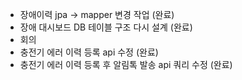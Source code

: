 - 장애이력 jpa -> mapper 변경 작업 (완료)
- 장애 대시보드 DB 테이블 구조  다시 설계 (완료)
- 회의
- 충전기 에러 이력 등록 api 수정 (완료)
- 충전기 에러 이력 등록 후 알림톡 발송 api 쿼리 수정 (완료)

